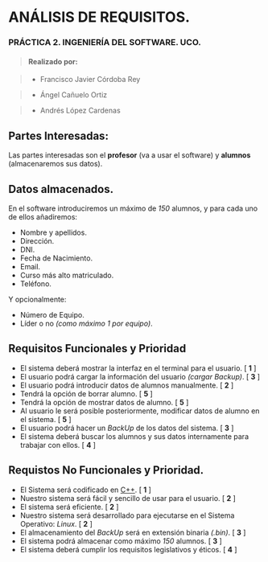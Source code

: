 # ANÁLISIS DE REQUISITOS.

### PRÁCTICA 2. INGENIERÍA DEL SOFTWARE. UCO.
> #### Realizado por:

> * Francisco Javier Córdoba Rey

> * Ángel Cañuelo Ortiz

> * Andrés López Cardenas


## Partes Interesadas:
Las partes interesadas son el **profesor** (va a usar el software) y **alumnos** (almacenaremos sus datos).

## Datos almacenados.

En el software introduciremos un máximo de _150_ alumnos, y para cada uno de ellos añadiremos:

* Nombre y apellidos.
* Dirección.
* DNI.
* Fecha de Nacimiento.
* Email.
* Curso más alto matriculado.
* Teléfono.

Y opcionalmente:

* Número de Equipo.
* Líder o no _(como máximo 1 por equipo)_.

## Requisitos Funcionales y Prioridad
* El sistema deberá mostrar la interfaz en el terminal para el usuario. [ **1** ]
* El usuario podrá cargar la información del usuario _(cargar Backup)_. [ **3** ]
* El usuario podrá introducir datos de alumnos manualmente. [ **2** ]
* Tendrá la opción de borrar alumno. [ **5** ]
* Tendrá la opción de mostrar datos de alumno. [ **5** ]
* Al usuario le será posible posteriormente, modificar datos de alumno en el sistema. [ **5** ]
* El usuario podrá hacer un _BackUp_ de los datos del sistema. [ **3** ]
* El sistema deberá buscar los alumnos y sus datos internamente para trabajar con ellos. [ **4** ]

## Requistos No Funcionales y Prioridad.
* El Sistema será codificado en [C++](http://www.cplusplus.com). [ **1** ]
* Nuestro sistema será fácil y sencillo de usar para el usuario. [ **2** ]
* El sistema será eficiente. [ **2** ]
* Nuestro sistema será desarrollado para ejecutarse en el Sistema Operativo: _Linux_. [ **2** ]
* El almacenamiento del _BackUp_  será en extensión binaria _(.bin)_. [ **3** ]
* El sistema podrá almacenar como máximo _150_ alumnos. [ **3** ]
* El sistema deberá cumplir los requisitos legislativos y éticos. [ **4** ]
